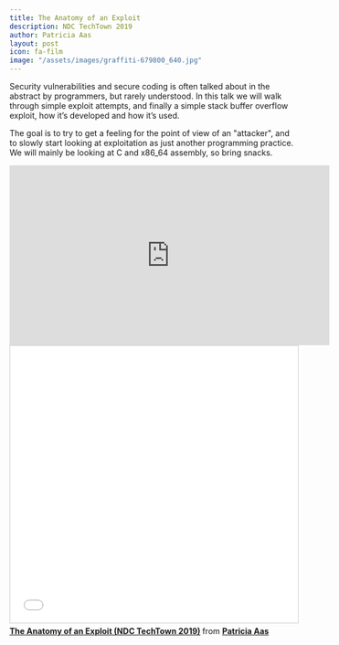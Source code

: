 ```yaml
---
title: The Anatomy of an Exploit
description: NDC TechTown 2019
author: Patricia Aas
layout: post
icon: fa-film
image: "/assets/images/graffiti-679800_640.jpg"
---
```

Security vulnerabilities and secure coding is often talked about in the abstract by programmers, but rarely understood. In this talk we will walk through simple exploit attempts, and finally a simple stack buffer overflow exploit, how it’s developed and how it’s used.

The goal is to try to get a feeling for the point of view of an "attacker", and to slowly start looking at exploitation as just another programming practice. We will mainly be looking at C and x86_64 assembly, so bring snacks.

<iframe width="560" height="315" src="https://www.youtube-nocookie.com/embed/6e_dZddKXhQ" frameborder="0" allow="accelerometer; autoplay; encrypted-media; gyroscope; picture-in-picture" allowfullscreen></iframe>

<iframe src="//www.slideshare.net/slideshow/embed_code/key/jOu7AKEm909xLK" width="595" height="485" frameborder="0" marginwidth="0" marginheight="0" scrolling="no" style="border:1px solid #CCC; border-width:1px; margin-bottom:5px; max-width: 100%;" allowfullscreen> </iframe> <div style="margin-bottom:5px"> <strong> <a href="//www.slideshare.net/PatriciaAas/the-anatomy-of-an-exploit-ndc-techtown-2019-225063690" title="The Anatomy of an Exploit (NDC TechTown 2019)" target="_blank">The Anatomy of an Exploit (NDC TechTown 2019)</a> </strong> from <strong><a href="https://www.slideshare.net/PatriciaAas" target="_blank">Patricia Aas</a></strong> </div>